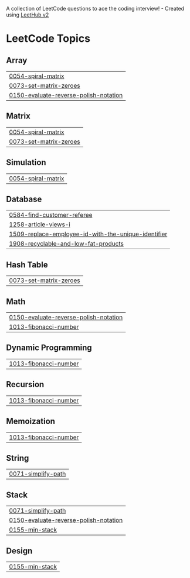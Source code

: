 A collection of LeetCode questions to ace the coding interview! - Created using [LeetHub v2](https://github.com/arunbhardwaj/LeetHub-2.0)
<!---LeetCode Topics Start-->
# LeetCode Topics
## Array
|  |
| ------- |
| [0054-spiral-matrix](https://github.com/anandp2002/Leetcode-Solutions-In-Python3/tree/master/0054-spiral-matrix) |
| [0073-set-matrix-zeroes](https://github.com/anandp2002/Leetcode-Solutions-In-Python3/tree/master/0073-set-matrix-zeroes) |
| [0150-evaluate-reverse-polish-notation](https://github.com/anandp2002/Leetcode-Solutions-In-Python3/tree/master/0150-evaluate-reverse-polish-notation) |
## Matrix
|  |
| ------- |
| [0054-spiral-matrix](https://github.com/anandp2002/Leetcode-Solutions-In-Python3/tree/master/0054-spiral-matrix) |
| [0073-set-matrix-zeroes](https://github.com/anandp2002/Leetcode-Solutions-In-Python3/tree/master/0073-set-matrix-zeroes) |
## Simulation
|  |
| ------- |
| [0054-spiral-matrix](https://github.com/anandp2002/Leetcode-Solutions-In-Python3/tree/master/0054-spiral-matrix) |
## Database
|  |
| ------- |
| [0584-find-customer-referee](https://github.com/anandp2002/Leetcode-Solutions-In-Python3/tree/master/0584-find-customer-referee) |
| [1258-article-views-i](https://github.com/anandp2002/Leetcode-Solutions-In-Python3/tree/master/1258-article-views-i) |
| [1509-replace-employee-id-with-the-unique-identifier](https://github.com/anandp2002/Leetcode-Solutions-In-Python3/tree/master/1509-replace-employee-id-with-the-unique-identifier) |
| [1908-recyclable-and-low-fat-products](https://github.com/anandp2002/Leetcode-Solutions-In-Python3/tree/master/1908-recyclable-and-low-fat-products) |
## Hash Table
|  |
| ------- |
| [0073-set-matrix-zeroes](https://github.com/anandp2002/Leetcode-Solutions-In-Python3/tree/master/0073-set-matrix-zeroes) |
## Math
|  |
| ------- |
| [0150-evaluate-reverse-polish-notation](https://github.com/anandp2002/Leetcode-Solutions-In-Python3/tree/master/0150-evaluate-reverse-polish-notation) |
| [1013-fibonacci-number](https://github.com/anandp2002/Leetcode-Solutions-In-Python3/tree/master/1013-fibonacci-number) |
## Dynamic Programming
|  |
| ------- |
| [1013-fibonacci-number](https://github.com/anandp2002/Leetcode-Solutions-In-Python3/tree/master/1013-fibonacci-number) |
## Recursion
|  |
| ------- |
| [1013-fibonacci-number](https://github.com/anandp2002/Leetcode-Solutions-In-Python3/tree/master/1013-fibonacci-number) |
## Memoization
|  |
| ------- |
| [1013-fibonacci-number](https://github.com/anandp2002/Leetcode-Solutions-In-Python3/tree/master/1013-fibonacci-number) |
## String
|  |
| ------- |
| [0071-simplify-path](https://github.com/anandp2002/Leetcode-Solutions-In-Python3/tree/master/0071-simplify-path) |
## Stack
|  |
| ------- |
| [0071-simplify-path](https://github.com/anandp2002/Leetcode-Solutions-In-Python3/tree/master/0071-simplify-path) |
| [0150-evaluate-reverse-polish-notation](https://github.com/anandp2002/Leetcode-Solutions-In-Python3/tree/master/0150-evaluate-reverse-polish-notation) |
| [0155-min-stack](https://github.com/anandp2002/Leetcode-Solutions-In-Python3/tree/master/0155-min-stack) |
## Design
|  |
| ------- |
| [0155-min-stack](https://github.com/anandp2002/Leetcode-Solutions-In-Python3/tree/master/0155-min-stack) |
<!---LeetCode Topics End-->
